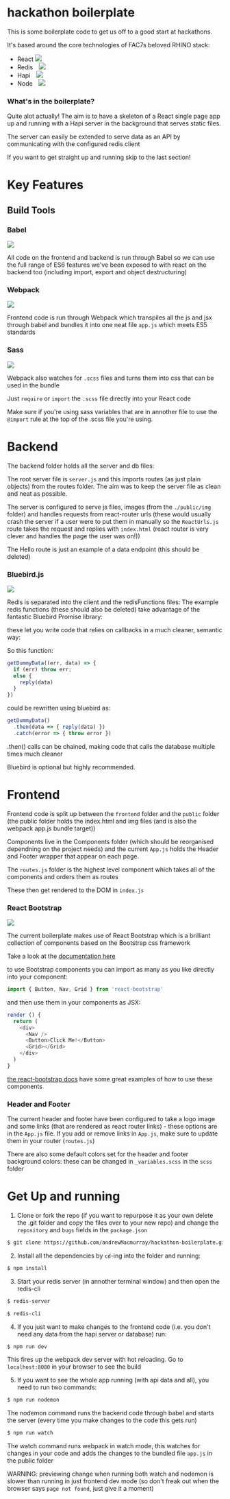 # hackathon boilerplate
This is some boilerplate code to get us off to a good start at hackathons.

It's based around the core technologies of FAC7s beloved RHINO stack:
+ React <img style="max-width: 70px" src='http://red-badger.com/blog/wp-content/uploads/2015/04/react-logo-1000-transparent.png'></img>
+ Redis <img style="max-width: 130px; margin-left: 10px" src='https://upload.wikimedia.org/wikipedia/en/thumb/6/6b/Redis_Logo.svg/467px-Redis_Logo.svg.png'></img>
+ Hapi <img style="max-width: 110px; margin-left: 10px" src='https://camo.githubusercontent.com/16f4a37b7e2086b6e44dcb0cdfaf9e41f5738278/68747470733a2f2f7261772e6769746875622e636f6d2f686170696a732f686170692f6d61737465722f696d616765732f686170692e706e67'></img>
+ Node <img style="max-width: 110px; margin-left: 10px" src='http://www.fluentd.org/assets/img/datasources/nodejs.png'></img>

### What's in the boilerplate?

Quite alot actually! The aim is to have a skeleton of a React single page app up and running with a Hapi server in the background that serves static files.

The server can easily be extended to serve data as an API by communicating with the configured redis client

If you want to get straight up and running skip to the last section!

# Key Features

## Build Tools

### Babel

<img style="max-width: 170px" src='https://cms-assets.tutsplus.com/uploads/users/48/posts/24512/preview_image/babel-1.png'></img>

All code on the frontend and backend is run through Babel so we can use the full range of ES6 features we've been exposed to with react on the backend too (including import, export and object destructuring)

### Webpack

<img style="max-width: 140px" src='https://camo.githubusercontent.com/c6ddd9ff94ce584804e95bb55b3f2416dd553843/68747470733a2f2f662e636c6f75642e6769746875622e636f6d2f6173736574732f313336353838312f313931383337372f34383062326664362d376462632d313165332d386261302d3733346661663331353962382e706e67'></img>

Frontend code is run through Webpack which transpiles all the js and jsx through babel and bundles it into one neat file `app.js` which meets ES5 standards

### Sass

<img style="max-width: 120px" src='http://sass-lang.com/assets/img/styleguide/color-1c4aab2b.png'></img>

Webpack also watches for `.scss` files and turns them into css that can be used in the bundle

Just `require` or `import` the `.scss` file directly into your React code

Make sure if you're using sass variables that are in annother file to use the `@import` rule at the top of the .scss file you're using.

# Backend

The backend folder holds all the server and db files:

The root server file is `server.js` and this imports routes (as just plain objects) from the routes folder. The aim was to keep the server file as clean and neat as possible.

The server is configured to serve js files, images (from the `./public/img` folder) and handles requests from react-router urls (these would usually crash the server if a user were to put them in manually so the `ReactUrls.js` route takes the request and replies with `index.html` (react router is very clever and handles the page the user was on!))

The Hello route is just an example of a data endpoint (this should be deleted)

### Bluebird.js
<img style="max-width: 140px" src='http://devstickers.com/assets/img/pro/qtia.png'></img>

Redis is separated into the client and the redisFunctions files: The example redis functions (these should also be deleted) take advantage of the fantastic Bluebird Promise library:

these let you write code that relies on callbacks in a much cleaner, semantic way:

So this function:

```js
getDummyData((err, data) => {
  if (err) throw err;
  else {
    reply(data)
  }
})
```

could be rewritten using bluebird as:

```js
getDummyData()
  .then(data => { reply(data) })
  .catch(error => { throw error })
```

.then() calls can be chained, making code that calls the database multiple times much cleaner

Bluebird is optional but highly recommended.

# Frontend

Frontend code is split up between the `frontend` folder and the `public` folder (the public folder holds the index.html and img files (and is also the webpack app.js bundle target))

Components live in the Components folder (which should be reorganised dependning on the project needs) and the current `App.js` holds the Header and Footer wrapper that appear on each page.

The `routes.js` folder is the highest level component which takes all of the components and orders them as routes

These then get rendered to the DOM in `index.js`

### React Bootstrap

<img style="max-width: 150px" src='https://avatars0.githubusercontent.com/u/6853419?v=3&s=400'></img>

The current boilerplate makes use of React Bootstrap which is a brilliant collection of components based on the Bootstrap css framework

Take a look at the [documentation here](https://react-bootstrap.github.io/)

to use Bootstrap components you can import as many as you like directly into your component:

```js
import { Button, Nav, Grid } from 'react-bootstrap'
```

and then use them in your components as JSX:

```js
render () {
  return (
    <div>
      <Nav />
      <Button>Click Me!</Button>
      <Grid></Grid>
    </div>
  )
}
```

[the react-bootstrap docs](https://react-bootstrap.github.io/components.html#navs) have some great examples of how to use these components

### Header and Footer

The current header and footer have been configured to take a logo image and some links (that are rendered as react router links) - these options are in the `App.js` file. If you add or remove links in `App.js`, make sure to update them in your router (`routes.js`)

There are also some default colors set for the header and footer background colors: these can be changed in `_variables.scss` in the `scss` folder

# Get Up and running

1. Clone or fork the repo
(if you want to repurpose it as your own delete the .git folder and copy the files over to your new repo) and change the `repository` and `bugs` fields in the `package.json`
```sh
$ git clone https://github.com/andrewMacmurray/hackathon-boilerplate.git
```

2. Install all the dependencies by `cd`-ing into the folder and running:
```sh
$ npm install
```

3. Start your redis server (in annother terminal window) and then open the redis-cli
```sh
$ redis-server
```
```sh
$ redis-cli
```

4. If you just want to make changes to the frontend code (i.e. you don't need any data from the hapi server or database) run:
```sh
$ npm run dev
```
This fires up the webpack dev server with hot reloading. Go to `localhost:8080` in your browser to see the build

5. If you want to see the whole app running (with api data and all), you need to run two commands:
```sh
$ npm run nodemon
```
The nodemon command runs the backend code through babel and starts the server (every time you make changes to the code this gets run)
```sh
$ npm run watch
```
The watch command runs webpack in watch mode, this watches for changes in your code and adds the changes to the bundled file `app.js` in the public folder

WARNING: previewing change when running both watch and nodemon is slower than running in just frontend dev mode (so don't freak out when the browser says `page not found`, just give it a moment)
